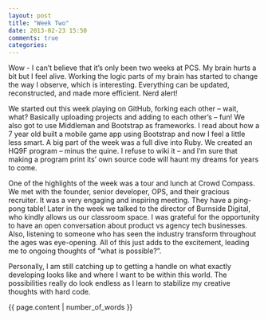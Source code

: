 ```yaml
---
layout: post
title: "Week Two"
date: 2013-02-23 15:50
comments: true
categories:
---
```

Wow - I can’t believe that it’s only been two weeks at PCS. My brain hurts a bit but I feel alive. Working the logic parts of my brain has started to change the way I observe, which is interesting. Everything can be updated, reconstructed, and made more efficient. Nerd alert!

We started out this week playing on GitHub, forking each other – wait, what? Basically uploading projects and adding to each other’s – fun! We also got to use Middleman and Bootstrap as frameworks. I read about how a 7 year old built a mobile game app using Bootstrap and now I feel a little less smart. A big part of the week was a full dive into Ruby. We created an HQ9F program – minus the quine. I refuse to wiki it – and I’m sure that making a program print its’ own source code will haunt my dreams for years to come.

One of the highlights of the week was a tour and lunch at Crowd Compass. We met with the founder, senior developer, OPS, and their gracious recruiter. It was a very engaging and inspiring meeting. They have a ping-pong table! Later in the week we talked to the director of Burnside Digital, who kindly allows us our classroom space. I was grateful for the opportunity to have an open conversation about product vs agency tech businesses. Also, listening to someone who has seen the industry transform throughout the ages was eye-opening. All of this just adds to the excitement, leading me to ongoing thoughts of “what is possible?”.

Personally, I am still catching up to getting a handle on what exactly developing looks like and where I want to be within this world. The possibilities really do look endless as I learn to stabilize my creative thoughts with hard code.

{{ page.content | number_of_words }}